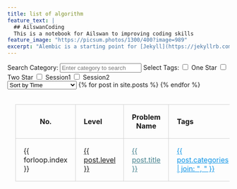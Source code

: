 ```yaml
---
title: list of algorithm
feature_text: |
  ## AilswanCoding
  This is a notebook for Ailswan to improving coding skills
feature_image: "https://picsum.photos/1300/400?image=989"
excerpt: "Alembic is a starting point for [Jekyll](https://jekyllrb.com/) projects. Rather than starting from scratch, this boilerplate is designed to get the ball rolling immediately. Install it, configure it, tweak it, push it."
---
```

<div class="tag-filter">
    <label for="searchCategory">Search Category:</label>
    <input type="text" id="searchCategory" placeholder="Enter category to search">
    <label>Select Tags:</label>
    <!-- <input type="checkbox" name="tags" value="AMateList">AMateList -->
    <!-- <br> -->
    <input type="checkbox" id="oneStarCheckbox"> One Star
    <input type="checkbox" id="twoStarCheckbox"> Two Star
    <input type="checkbox" id="session1Checkbox"> Session1
    <input type="checkbox" id="session2Checkbox"> Session2
</div>

<select id="sortDropdown">
    <option value="time">Sort by Time</option>
    <option value="level">Sort by Level</option>
    <option value="problemName">Sort by Problem Name</option>
    <!-- <option value="category">Sort by Category</option>
    <option value="status">Sort by Status</option> -->
</select>

<table style="border-collapse: collapse; width: 100%; padding: 18px;">
  <thead>
    <tr>
      <th style="text-align:center; border: 1px solid lightgrey; padding: 18px;">No.</th>
      <th style="text-align:left; border: 1px solid lightgrey; padding: 18px;">Level</th>
      <th style="text-align:center; border: 1px solid lightgrey; padding: 18px;">Problem Name</th>
      <th style="text-align:left; border: 1px solid lightgrey; padding: 18px;">Tags</th>
      <th style="text-align:left; border: 1px solid lightgrey; padding: 18px;">Category</th>
      <th style="text-align:left; border: 1px solid lightgrey; padding: 18px;">Status</th>
      <th style="text-align:left; border: 1px solid lightgrey; padding: 18px;">Session</th>
    </tr>
  </thead>
  <tbody>
    {% for post in site.posts %}
    <tr data-time="{{ post.feature_text | slice: -12, 10 | date: '%Y-%m-%d' }}" data-tags="{{ post.categories | join: ',' }}" data-status="{{ post.status }}" data-session="{{ post.session }}">
        <td style="border: 1px solid lightgrey; padding: 18px;">{{ forloop.index }}</td>
        <td style="border: 1px solid lightgrey; padding: 18px;">
          <a href="{{ post.url }}" 
             style="{% if post.level == 'hard' %}color: #f44336;{% elsif post.level == 'medium' %}color: #f68140;{% endif %}">
             {{ post.level }}
          </a>
        </td>
         <td style="border: 1px solid lightgrey; padding: 18px;"><a href="{{ post.url }}"  style="color: #45818e" >{{ post.title }}</a></td>
        <td style="border: 1px solid lightgrey; padding: 18px;"><a href="{{ post.url }}" style="color: #0d94e7;">{{ post.categories | join: ", " }}</a></td>
        <td style="border: 1px solid lightgrey; padding: 18px;">{{ post.category }}</td>
        <td style="border: 1px solid lightgrey; padding: 18px;">{{ post.status }}</td>
        <td style="border: 1px solid lightgrey; padding: 18px;">{{ post.session }}</td>  
    </tr>
    {% endfor %}
  </tbody>
</table>

<!-- JavaScript for sorting and filtering -->
<script>
// Sorting function remains the same
document.getElementById('sortDropdown').addEventListener('change', function() {
    var sortingMethod = this.value;
    var tbody = document.querySelector('table tbody');
    var rows = Array.prototype.slice.call(tbody.querySelectorAll('tr'));
    
    rows.sort(function(a, b) {
        switch(sortingMethod) {
            case 'time':
                var dateA = new Date(a.getAttribute('data-time'));
                var dateB = new Date(b.getAttribute('data-time'));
                return dateB - dateA;
            case 'level':
                return a.querySelector('td:nth-child(2)').textContent.localeCompare(b.querySelector('td:nth-child(2)').textContent);
            case 'problemName':
                return a.querySelector('td:nth-child(3)').textContent.localeCompare(b.querySelector('td:nth-child(3)').textContent);
            case 'category':
                return a.querySelector('td:nth-child(5)').textContent.localeCompare(b.querySelector('td:nth-child(5)').textContent);
            case 'status':
                return a.querySelector('td:nth-child(6)').textContent.localeCompare(b.querySelector('td:nth-child(6)').textContent);
        }
    });

    rows.forEach(function(row) {
        tbody.appendChild(row);
    });
});

document.querySelectorAll('.tag-filter input[type="checkbox"]').forEach(function(checkbox) {
    checkbox.addEventListener('change', filterTable);
});

// Assuming manualTagInput was commented out by mistake; uncomment if necessary
document.getElementById('manualTagInput')?.addEventListener('input', filterTable);

document.getElementById('searchCategory').addEventListener('input', filterTable);

document.getElementById('session1Checkbox').addEventListener('change', filterTable);

document.getElementById('session2Checkbox').addEventListener('change', filterTable);


function normalizeString(str) {
    return str.toLowerCase().replace(/\s+/g, '');
}

document.getElementById('sortDropdown').addEventListener('change', function() {
    var sortingMethod = this.value;
    var tbody = document.querySelector('table tbody');
    var rows = Array.prototype.slice.call(tbody.querySelectorAll('tr'));
    
    rows.sort(function(a, b) {
        switch(sortingMethod) {
            case 'time':
                var dateA = new Date(a.getAttribute('data-time'));
                var dateB = new Date(b.getAttribute('data-time'));
                return dateB - dateA;
            case 'level':
                return a.querySelector('td:nth-child(2)').textContent.localeCompare(b.querySelector('td:nth-child(2)').textContent);
            case 'problemName':
                return a.querySelector('td:nth-child(3)').textContent.localeCompare(b.querySelector('td:nth-child(3)').textContent);
            case 'category':
                return a.querySelector('td:nth-child(5)').textContent.localeCompare(b.querySelector('td:nth-child(5)').textContent);
            case 'status':
                return a.querySelector('td:nth-child(6)').textContent.localeCompare(b.querySelector('td:nth-child(6)').textContent);
        }
    });

    rows.forEach(function(row) {
        tbody.appendChild(row);
    });
});

document.querySelectorAll('.tag-filter input[type="checkbox"]').forEach(function(checkbox) {
    checkbox.addEventListener('change', filterTable);
});

document.getElementById('manualTagInput')?.addEventListener('input', filterTable);
document.getElementById('searchCategory').addEventListener('input', filterTable);
document.getElementById('sessionCheckbox')?.addEventListener('change', function() {
    console.log('Session Checkbox Changed');
    filterTable();
});

function normalizeString(str) {
    return str.toLowerCase().replace(/\s+/g, '');
}

function filterTable() {
    var checkboxes = document.querySelectorAll('.tag-filter input[type="checkbox"]');
    var selectedTags = Array.from(checkboxes).filter(function(checkbox) {
        return checkbox.checked && checkbox.id !== 'oneStarCheckbox' && checkbox.id !== 'twoStarCheckbox' && checkbox.id !== 'session1Checkbox' && checkbox.id !== 'session2Checkbox';
    }).map(function(checkbox) {
        return normalizeString(checkbox.value);
    });

    var manualTag = normalizeString(document.getElementById('manualTagInput')?.value.trim() || '');
    if (manualTag) {
        selectedTags.push(manualTag);
    }

    var filterOneStar = document.getElementById('oneStarCheckbox').checked;
    var filterTwoStar = document.getElementById('twoStarCheckbox').checked;
    var filterSession1 = document.getElementById('session1Checkbox').checked;
    var filterSession2 = document.getElementById('session2Checkbox').checked;
    var query = normalizeString(document.getElementById('searchCategory').value.trim());

    var rows = document.querySelectorAll('table tbody tr');
    rows.forEach(function(row) {
        var tags = row.getAttribute('data-tags');
        var status = row.querySelector('td:nth-child(6)').textContent.trim();
        var session = row.getAttribute('data-session')?.trim();
        var category = normalizeString(row.querySelector('td:nth-child(5)').textContent);

        var showRow = true;

        // Check if tags match the selected tags
        if (selectedTags.length > 0) {
            if (tags) {
                tags = tags.split(',').map(normalizeString);
                showRow = selectedTags.every(function(tag) {
                    return tags.includes(tag);
                });
            } else {
                showRow = false;
            }
        }

        // Apply "One Star" filter if checked
        if (filterOneStar && status !== '★') {
            showRow = false;
        }

        // Apply "Two Star" filter if checked
        if (filterTwoStar && status !== '★★') {
            showRow = false;
        }

        // Apply Session1 filter if checked
        if (filterSession1 && session !== '1') {
            showRow = false;
        }

        // Apply Session2 filter if checked
        if (filterSession2 && session !== '2') {
            showRow = false;
        }

        // If there's a query, match it against the category
        if (query && !category.includes(query)) {
            showRow = false;
        }

        // Show or hide the row based on the filters
        row.style.display = showRow ? '' : 'none';
    });
}

</script>
